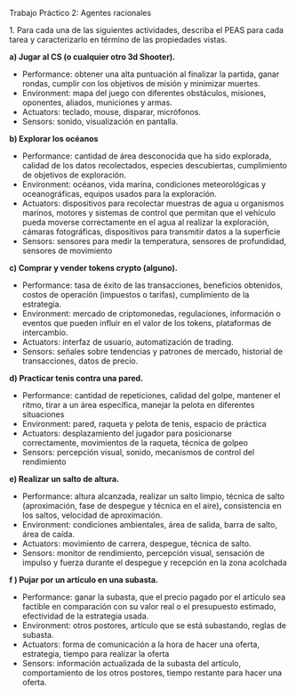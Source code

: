 Trabajo Práctico 2: Agentes racionales

1\. Para cada una de las siguientes actividades, describa el PEAS para cada tarea y caracterizarlo en término de las propiedades vistas. 

**a) Jugar al CS (o cualquier otro 3d Shooter).**

- Performance: obtener una alta puntuación al finalizar la partida, ganar rondas, cumplir con los objetivos de misión y minimizar muertes.  
- Environment:  mapa del juego con diferentes obstáculos, misiones, oponentes, aliados, municiones y armas.  
- Actuators: teclado, mouse, disparar, micrófonos.  
- Sensors: sonido, visualización en pantalla.

**b) Explorar los océanos**

- Performance: cantidad de área desconocida que ha sido explorada, calidad de los datos recolectados, especies descubiertas, cumplimiento de objetivos de exploración.  
- Environment: océanos, vida marina, condiciones meteorológicas y oceanográficas, equipos usados para la exploración.  
- Actuators: dispositivos para recolectar muestras de agua u organismos marinos, motores y sistemas de control que permitan que el vehículo pueda moverse correctamente en el agua al realizar la exploración, cámaras fotográficas, dispositivos para transmitir datos a la superficie  
- Sensors: sensores para medir la temperatura, sensores de profundidad, sensores de movimiento

**c) Comprar y vender tokens crypto (alguno).**

- Performance: tasa de éxito de las transacciones, beneficios obtenidos, costos de operación (impuestos o tarifas), cumplimiento de la estrategia.  
- Environment: mercado de criptomonedas, regulaciones, información o eventos que pueden influir en el valor de los tokens, plataformas de intercambio.  
- Actuators: interfaz de usuario, automatización de trading.  
- Sensors: señales sobre tendencias y patrones de mercado, historial de transacciones, datos de precio.

**d) Practicar tenis contra una pared.**

- Performance: cantidad de repeticiones, calidad del golpe, mantener el ritmo, tirar a un área específica, manejar la pelota en diferentes situaciones  
- Environment: pared, raqueta y pelota de tenis, espacio de práctica  
- Actuators: desplazamiento del jugador para posicionarse correctamente, movimientos de la raqueta, técnica de golpeo  
- Sensors: percepción visual, sonido, mecanismos de control del rendimiento

**e) Realizar un salto de altura.**

- Performance: altura alcanzada, realizar un salto limpio, técnica de salto (aproximación, fase de despegue y técnica en el aire)**,** consistencia en los saltos, velocidad de aproximación.  
- Environment: condiciones ambientales, área de salida, barra de salto, área de caída.  
- Actuators: movimiento de carrera, despegue, técnica de salto.  
- Sensors: monitor de rendimiento, percepción visual, sensación de impulso y fuerza durante el despegue y recepción en la zona acolchada


**f ) Pujar por un artículo en una subasta.** 

- Performance: ganar la subasta, que el precio pagado por el artículo sea factible en comparación con su valor real o el presupuesto estimado, efectividad de la estrategia usada.  
- Environment: otros postores, artículo que se está subastando, reglas de subasta.  
- Actuators: forma de comunicación a la hora de hacer una oferta, estrategia, tiempo para realizar la oferta  
- Sensors: información actualizada de la subasta del artículo, comportamiento de los otros postores, tiempo restante para hacer una oferta.